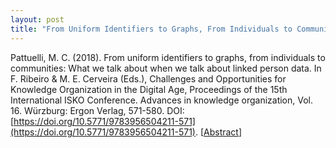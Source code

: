 ```yaml
---
layout: post
title: "From Uniform Identifiers to Graphs, From Individuals to Communities: What We Talk About When We Talk About Linked Person Data"
---
```


Pattuelli, M. C. (2018). From uniform identifiers to graphs, from individuals to communities: What we talk about when we talk about linked person data. In F. Ribeiro & M. E. Cerveira (Eds.), Challenges and Opportunities for Knowledge Organization in the Digital Age, Proceedings of the 15th International ISKO Conference. Advances in knowledge organization, Vol. 16. Würzburg: Ergon Verlag, 571-580. DOI: [https://doi.org/10.5771/9783956504211-571](https://doi.org/10.5771/9783956504211-571). [[Abstract](https://www.dropbox.com/s/16rp5h9bl1tq02j/pattuelli_ISKOPorto2018_Abstract.pdf?dl=0)]
